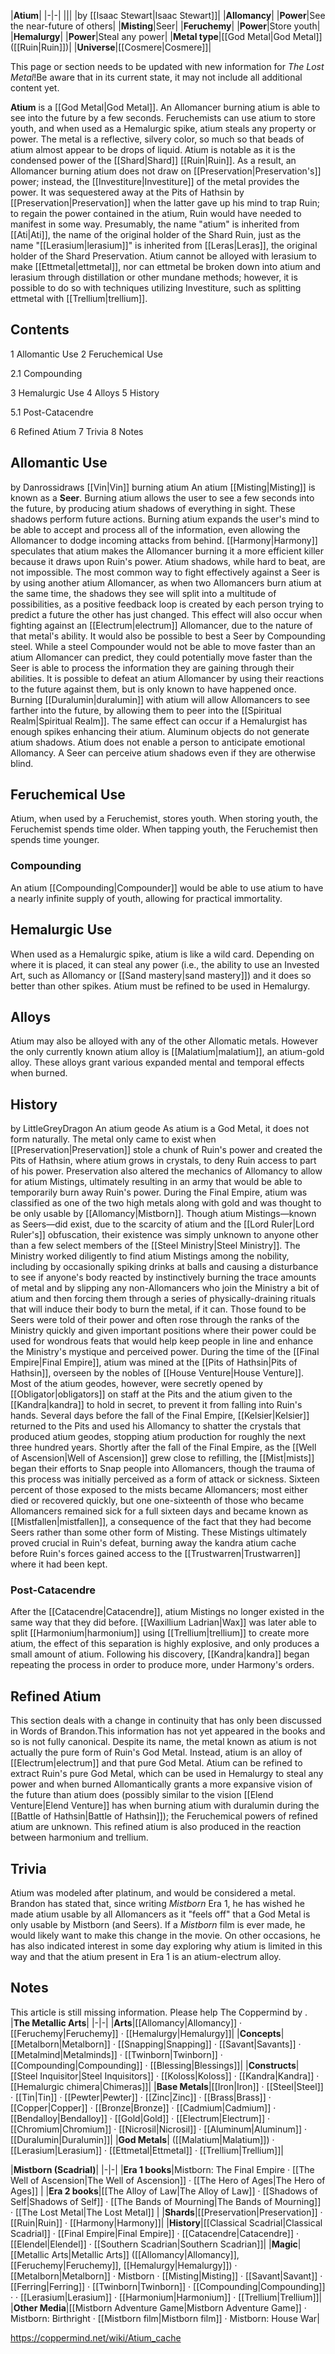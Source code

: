 |**Atium**|
|-|-|
|||
|by [[Isaac Stewart\|Isaac Stewart]]|
|**Allomancy**|
|**Power**|See the near-future of others|
|**Misting**|Seer|
|**Feruchemy**|
|**Power**|Store youth|
|**Hemalurgy**|
|**Power**|Steal any power|
|**Metal type**|[[God Metal\|God Metal]] ([[Ruin\|Ruin]])|
|**Universe**|[[Cosmere\|Cosmere]]|

This page or section needs to be updated with new information for *The Lost Metal*!Be aware that in its current state, it may not include all additional content yet.

**Atium** is a [[God Metal\|God Metal]]. An Allomancer burning atium is able to see into the future by a few seconds. Feruchemists can use atium to store youth, and when used as a Hemalurgic spike, atium steals any property or power. The metal is a reflective, silvery color, so much so that beads of atium almost appear to be drops of liquid.
Atium is notable as it is the condensed power of the [[Shard\|Shard]] [[Ruin\|Ruin]]. As a result, an Allomancer burning atium does not draw on [[Preservation\|Preservation's]] power; instead, the [[Investiture\|Investiture]] of the metal provides the power. It was sequestered away at the Pits of Hathsin by [[Preservation\|Preservation]] when the latter gave up his mind to trap Ruin; to regain the power contained in the atium, Ruin would have needed to manifest in some way.
Presumably, the name "atium" is inherited from [[Ati\|Ati]], the name of the original holder of the Shard Ruin, just as the name "[[Lerasium\|lerasium]]" is inherited from [[Leras\|Leras]], the original holder of the Shard Preservation. Atium cannot be alloyed with lerasium to make [[Ettmetal\|ettmetal]], nor can ettmetal be broken down into atium and lerasium through distillation or other mundane methods; however, it is possible to do so with techniques utilizing Investiture, such as splitting ettmetal with [[Trellium\|trellium]].

## Contents

1 Allomantic Use
2 Feruchemical Use

2.1 Compounding


3 Hemalurgic Use
4 Alloys
5 History

5.1 Post-Catacendre


6 Refined Atium
7 Trivia
8 Notes


## Allomantic Use
 by  Danrossidraws  [[Vin\|Vin]] burning atium
An atium [[Misting\|Misting]] is known as a **Seer**. Burning atium allows the user to see a few seconds into the future, by producing atium shadows of everything in sight. These shadows perform future actions. Burning atium expands the user's mind to be able to accept and process all of the information, even allowing the Allomancer to dodge incoming attacks from behind. [[Harmony\|Harmony]] speculates that atium makes the Allomancer burning it a more efficient killer because it draws upon Ruin's power.
Atium shadows, while hard to beat, are not impossible. The most common way to fight effectively against a Seer is by using another atium Allomancer, as when two Allomancers burn atium at the same time, the shadows they see will split into a multitude of possibilities, as a positive feedback loop is created by each person trying to predict a future the other has just changed. This effect will also occur when fighting against an [[Electrum\|electrum]] Allomancer, due to the nature of that metal's ability. It would also be possible to best a Seer by Compounding steel. While a steel Compounder would not be able to move faster than an atium Allomancer can predict, they could potentially move faster than the Seer is able to process the information they are gaining through their abilities. It is possible to defeat an atium Allomancer by using their reactions to the future against them, but is only known to have happened once.
Burning [[Duralumin\|duralumin]] with atium will allow Allomancers to see farther into the future, by allowing them to peer into the [[Spiritual Realm\|Spiritual Realm]]. The same effect can occur if a Hemalurgist has enough spikes enhancing their atium. Aluminum objects do not generate atium shadows. Atium does not enable a person to anticipate emotional Allomancy. A Seer can perceive atium shadows even if they are otherwise blind.

## Feruchemical Use
Atium, when used by a Feruchemist, stores youth. When storing youth, the Feruchemist spends time older. When tapping youth, the Feruchemist then spends time younger.

### Compounding
An atium [[Compounding\|Compounder]] would be able to use atium to have a nearly infinite supply of youth, allowing for practical immortality.

## Hemalurgic Use
When used as a Hemalurgic spike, atium is like a wild card. Depending on where it is placed, it can steal any power (i.e., the ability to use an Invested Art, such as Allomancy or [[Sand mastery\|sand mastery]]) and it does so better than other spikes. Atium must be refined to be used in Hemalurgy.

## Alloys
Atium may also be alloyed with any of the other Allomatic metals. However the only currently known atium alloy is [[Malatium\|malatium]], an atium-gold alloy. These alloys grant various expanded mental and temporal effects when burned.

## History
 by  LittleGreyDragon  An atium geode
As atium is a God Metal, it does not form naturally. The metal only came to exist when [[Preservation\|Preservation]] stole a chunk of Ruin's power and created the Pits of Hathsin, where atium grows in crystals, to deny Ruin access to part of his power. Preservation also altered the mechanics of Allomancy to allow for atium Mistings, ultimately resulting in an army that would be able to temporarily burn away Ruin's power.
During the Final Empire, atium was classified as one of the two high metals along with gold and was thought to be only usable by [[Allomancy\|Mistborn]]. Though atium Mistings—known as Seers—did exist, due to the scarcity of atium and the [[Lord Ruler\|Lord Ruler's]] obfuscation, their existence was simply unknown to anyone other than a few select members of the [[Steel Ministry\|Steel Ministry]]. The Ministry worked diligently to find atium Mistings among the nobility, including by occasionally spiking drinks at balls and causing a disturbance to see if anyone's body reacted by instinctively burning the trace amounts of metal and by slipping any non-Allomancers who join the Ministry a bit of atium and then forcing them through a series of physically-draining rituals that will induce their body to burn the metal, if it can. Those found to be Seers were told of their power and often rose through the ranks of the Ministry quickly and given important positions where their power could be used for wondrous feats that would help keep people in line and enhance the Ministry's mystique and perceived power.
During the time of the [[Final Empire\|Final Empire]], atium was mined at the [[Pits of Hathsin\|Pits of Hathsin]], overseen by the nobles of [[House Venture\|House Venture]]. Most of the atium geodes, however, were secretly opened by [[Obligator\|obligators]] on staff at the Pits and the atium given to the [[Kandra\|kandra]] to hold in secret, to prevent it from falling into Ruin's hands. Several days before the fall of the Final Empire, [[Kelsier\|Kelsier]] returned to the Pits and used his Allomancy to shatter the crystals that produced atium geodes, stopping atium production for roughly the next three hundred years.
Shortly after the fall of the Final Empire, as the [[Well of Ascension\|Well of Ascension]] grew close to refilling, the [[Mist\|mists]] began their efforts to Snap people into Allomancers, though the trauma of this process was initially perceived as a form of attack or sickness. Sixteen percent of those exposed to the mists became Allomancers; most either died or recovered quickly, but one one-sixteenth of those who became Allomancers remained sick for a full sixteen days and became known as [[Mistfallen\|mistfallen]], a consequence of the fact that they had become Seers rather than some other form of Misting. These Mistings ultimately proved crucial in Ruin's defeat, burning away the kandra atium cache before Ruin's forces gained access to the [[Trustwarren\|Trustwarren]] where it had been kept.

### Post-Catacendre
After the [[Catacendre\|Catacendre]], atium Mistings no longer existed in the same way that they did before.
[[Waxillium Ladrian\|Wax]] was later able to split [[Harmonium\|harmonium]] using [[Trellium\|trellium]] to create more atium, the effect of this separation is highly explosive, and only produces a small amount of atium. Following his discovery, [[Kandra\|kandra]] began repeating the process in order to produce more, under Harmony's orders.

## Refined Atium
This section deals with a change in continuity that has only been discussed in Words of Brandon.This information has not yet appeared in the books and so is not fully canonical.
Despite its name, the metal known as atium is not actually the pure form of Ruin's God Metal. Instead, atium is an alloy of [[Electrum\|electrum]] and that pure God Metal. Atium can be refined to extract Ruin's pure God Metal, which can be used in Hemalurgy to steal any power and when burned Allomantically grants a more expansive vision of the future than atium does (possibly similar to the vision [[Elend Venture\|Elend Venture]] has when burning atium with duralumin during the [[Battle of Hathsin\|Battle of Hathsin]]); the Feruchemical powers of refined atium are unknown. This refined atium is also produced in the reaction between harmonium and trellium.

## Trivia
Atium was modeled after platinum, and would be considered a  metal.
Brandon has stated that, since writing *Mistborn* Era 1, he has wished he made atium usable by all Allomancers as it "feels off" that a God Metal is only usable by Mistborn (and Seers). If a *Mistborn* film is ever made, he would likely want to make this change in the movie. On other occasions, he has also indicated interest in some day exploring why atium is limited in this way and that the atium present in Era 1 is an atium-electrum alloy.
## Notes

This article is still missing information. Please help The Coppermind by .
|**The Metallic Arts**|
|-|-|
|**Arts**|[[Allomancy\|Allomancy]] · [[Feruchemy\|Feruchemy]] · [[Hemalurgy\|Hemalurgy]]|
|**Concepts**|[[Metalborn\|Metalborn]] · [[Snapping\|Snapping]] · [[Savant\|Savants]] · [[Metalmind\|Metalminds]] · [[Twinborn\|Twinborn]] · [[Compounding\|Compounding]] · [[Blessing\|Blessings]]|
|**Constructs**|[[Steel Inquisitor\|Steel Inquisitors]] · [[Koloss\|Koloss]] · [[Kandra\|Kandra]] · [[Hemalurgic chimera\|Chimeras]]|
|**Base Metals**|[[Iron\|Iron]] · [[Steel\|Steel]] · [[Tin\|Tin]] · [[Pewter\|Pewter]] · [[Zinc\|Zinc]] · [[Brass\|Brass]] · [[Copper\|Copper]] · [[Bronze\|Bronze]] · [[Cadmium\|Cadmium]] · [[Bendalloy\|Bendalloy]] · [[Gold\|Gold]] · [[Electrum\|Electrum]] · [[Chromium\|Chromium]] · [[Nicrosil\|Nicrosil]] · [[Aluminum\|Aluminum]] · [[Duralumin\|Duralumin]]|
|**God Metals**| ([[Malatium\|Malatium]]) · [[Lerasium\|Lerasium]] · [[Ettmetal\|Ettmetal]] · [[Trellium\|Trellium]]|

|**Mistborn (Scadrial)**|
|-|-|
|**Era 1 books**|Mistborn: The Final Empire · [[The Well of Ascension\|The Well of Ascension]] · [[The Hero of Ages\|The Hero of Ages]] |
|**Era 2 books**|[[The Alloy of Law\|The Alloy of Law]] · [[Shadows of Self\|Shadows of Self]] · [[The Bands of Mourning\|The Bands of Mourning]] · [[The Lost Metal\|The Lost Metal]] |
|**Shards**|[[Preservation\|Preservation]] · [[Ruin\|Ruin]] · [[Harmony\|Harmony]]|
|**History**|[[Classical Scadrial\|Classical Scadrial]] · [[Final Empire\|Final Empire]] · [[Catacendre\|Catacendre]] · [[Elendel\|Elendel]] · [[Southern Scadrian\|Southern Scadrian]]|
|**Magic**|[[Metallic Arts\|Metallic Arts]] ([[Allomancy\|Allomancy]], [[Feruchemy\|Feruchemy]], [[Hemalurgy\|Hemalurgy]]) · [[Metalborn\|Metalborn]] · Mistborn · [[Misting\|Misting]] · [[Savant\|Savant]] · [[Ferring\|Ferring]] · [[Twinborn\|Twinborn]] · [[Compounding\|Compounding]] ·  · [[Lerasium\|Lerasium]] · [[Harmonium\|Harmonium]] · [[Trellium\|Trellium]]|
|**Other Media**|[[Mistborn Adventure Game\|Mistborn Adventure Game‎‎]] · Mistborn: Birthright · [[Mistborn film\|Mistborn film]] · Mistborn: House War|



https://coppermind.net/wiki/Atium_cache
